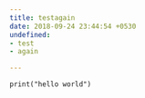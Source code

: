 ```yaml
---
title: testagain
date: 2018-09-24 23:44:54 +0530
undefined:
- test
- again

---
```

    print("hello world")